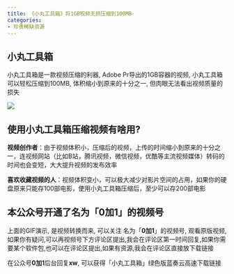 ```yaml
---
title: 《小丸工具箱》将1GB视频无损压缩到100MB
categories:
- 珍贵稀缺资源
---
```


## 小丸工具箱

小丸工具箱是一款视频压缩的利器, Adobe Pr导出的1GB容器的视频, 小丸工具箱可以轻松压缩到100MB, 体积缩小到原来的十分之一, 但肉眼无法看出视频质量的损失

![](https://v2fy.com/asset/soft-000016-xiaowan/00xiaow.gif)


## 使用小丸工具箱压缩视频有啥用?

**视频创作者**：由于视频体积小，压缩后的视频，上传的时间缩小到原来的十分之一，连视频网站（比如B站，腾讯视频，微信视频，优酷等主流视频媒体）转码的时间也会变短，大大提升视频的发布效率

**喜欢收藏视频的人**：视频体积变小，可以极大减少对影片空间的占用，如果你的硬盘原来只能存100部电影，使用小丸工具箱压缩后，至少可以存200部电影



## 本公众号开通了名为「0加1」的视频号

上面的GIF演示, 是视频转换而来, 可以关注 名为「**0加1**」的视频号, 观看原版视频, 如果你有疑问,可以再视频号下方评论区提出,我会在评论区第一时间回复,如果你需要某个软件包,也可以在评论区提出,如果有资源,我会在评论区直接放下载链接


在公众号**0加1**后台回复**xw**, 可以获得「小丸工具箱」绿色版蓝奏云高速下载链接


